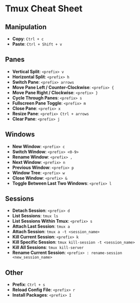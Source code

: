 # Tmux Cheat Sheet

## Manipulation

- **Copy**: `Ctrl + c`
- **Paste**: `Ctrl + Shift + v`

## Panes

- **Vertical Split**: `<prefix> v`
- **Horizontal Split**: `<prefix> h`
- **Switch Pane**: `<prefix> arrows`
- **Move Pane Left / Counter-Clockwise**: `<prefix> {`
- **Move Pane Right / Clockwise**: `<prefix> }`
- **Cycle Through Panes**: `<prefix> s`
- **Fullscreen Pane Toggle**: `<prefix> m`
- **Close Pane**: `<prefix> x`
- **Resize Pane**: `<prefix> Ctrl + arrows`
- **Clear Pane**: `<prefix> j`

## Windows

- **New Window**: `<prefix> c`
- **Switch Window**: `<prefix> <0-9>`
- **Rename Window**: `<prefix> ,`
- **Next Window**: `<prefix> n`
- **Previous Window**: `<prefix> p`
- **Window Tree**: `<prefix> w`
- **Close Window**: `<prefix> &`
- **Toggle Between Last Two Windows**: `<prefix> l`

## Sessions

- **Detach Session**: `<prefix> d`
- **List Sessions**: `tmux ls`
- **List Sessions Within Tmux**: `<prefix> s`
- **Attach Last Session**: `tmux a`
- **Attach Session**: `tmux a -t <session_name>`
- **Kill Current Session**: `<prefix> k`
- **Kill Specific Session**: `tmux kill-session -t <session_name>`
- **Kill All Sessions**: `tmux kill-server`
- **Rename Current Session**: `<prefix> : rename-session <new_session_name>`

## Other

- **Prefix**: `Ctrl + s`
- **Reload Config File**: `<prefix> r`
- **Install Packages**: `<prefix> I`
